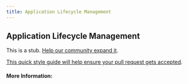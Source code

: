 ```yaml
---
title: Application Lifecycle Management
---
```


## Application Lifecycle Management

This is a stub. [Help our community expand it](https://github.com/freecodecamp/guides/tree/master/src/pages/articles/agile/application-lifecycle-management/index.md).

[This quick style guide will help ensure your pull request gets accepted](https://github.com/freeCodeCamp/guides/blob/master/README.md).

<!-- The article goes here, in GitHub-flavored Markdown. Feel free to add YouTube videos, images, and CodePen/JSBin embeds  -->

#### More Information:
<!-- Please add any articles you think might be helpful to read before writing the article -->


